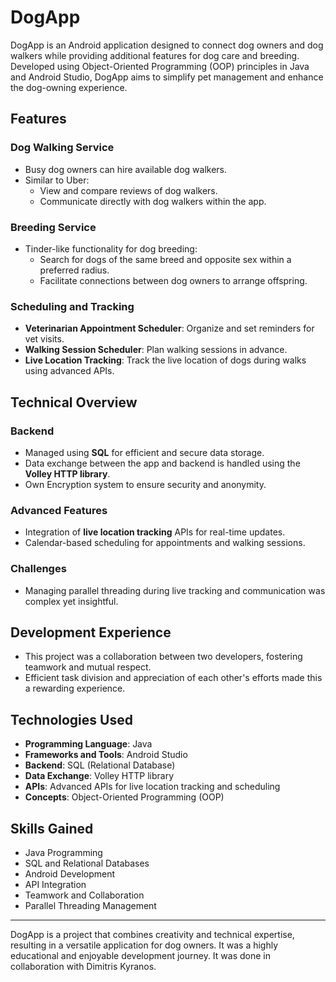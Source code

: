 # DogApp

DogApp is an Android application designed to connect dog owners and dog walkers while providing additional features for dog care and breeding. Developed using Object-Oriented Programming (OOP) principles in Java and Android Studio, DogApp aims to simplify pet management and enhance the dog-owning experience.

## Features

### Dog Walking Service
- Busy dog owners can hire available dog walkers.
- Similar to Uber:
  - View and compare reviews of dog walkers.
  - Communicate directly with dog walkers within the app.

### Breeding Service
- Tinder-like functionality for dog breeding:
  - Search for dogs of the same breed and opposite sex within a preferred radius.
  - Facilitate connections between dog owners to arrange offspring.

### Scheduling and Tracking
- **Veterinarian Appointment Scheduler**: Organize and set reminders for vet visits.
- **Walking Session Scheduler**: Plan walking sessions in advance.
- **Live Location Tracking**: Track the live location of dogs during walks using advanced APIs.

## Technical Overview

### Backend
- Managed using **SQL** for efficient and secure data storage.
- Data exchange between the app and backend is handled using the **Volley HTTP library**.
- Own Encryption system to ensure security and anonymity.

### Advanced Features
- Integration of **live location tracking** APIs for real-time updates.
- Calendar-based scheduling for appointments and walking sessions.

### Challenges
- Managing parallel threading during live tracking and communication was complex yet insightful.

## Development Experience
- This project was a collaboration between two developers, fostering teamwork and mutual respect.
- Efficient task division and appreciation of each other's efforts made this a rewarding experience.

## Technologies Used

- **Programming Language**: Java
- **Frameworks and Tools**: Android Studio
- **Backend**: SQL (Relational Database)
- **Data Exchange**: Volley HTTP library
- **APIs**: Advanced APIs for live location tracking and scheduling
- **Concepts**: Object-Oriented Programming (OOP)

## Skills Gained
- Java Programming
- SQL and Relational Databases
- Android Development
- API Integration
- Teamwork and Collaboration
- Parallel Threading Management

---

DogApp is a project that combines creativity and technical expertise, resulting in a versatile application for dog owners. It was a highly educational and enjoyable development journey. It was done in collaboration with Dimitris Kyranos.
